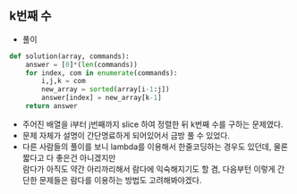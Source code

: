 ## k번째 수   
- 풀이   

```python   
def solution(array, commands):
    answer = [0]*(len(commands))
    for index, com in enumerate(commands):  
        i,j,k = com
        new_array = sorted(array[i-1:j])
        answer[index] = new_array[k-1]
    return answer
```     
- 주어진 배열을 i부터 j번째까지 slice 하여 정렬한 뒤 k번째 수를 구하는 문제였다.    
- 문제 자체가 설명이 간단명료하게 되어있어서 금방 풀 수 있었다.    
- 다른 사람들의 풀이를 보니 lambda를 이용해서 한줄코딩하는 경우도 있던데, 물론 짧다고 다 좋은건 아니겠지만    
  람다가 아직도 약간 아리까리해서 람다에 익숙해지기도 할 겸, 다음부턴 이렇게 간단한 문제들은 람다를 이용하는 방법도 고려해봐야겠다.     
  
  
